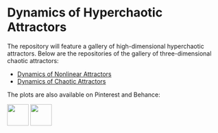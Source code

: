 # Dynamics of Hyperchaotic Attractors

The repository will feature a gallery of high-dimensional hyperchaotic attractors. Below are the repositories of the gallery of three-dimensional chaotic attractors:
- [Dynamics of Nonlinear Attractors](https://github.com/whydenyscry/Dynamics-of-Nonlinear-Attractors)
- [Dynamics of Chaotic Attractors](https://github.com/whydenyscry/Dynamics-of-Chaotic-Attractors)

The plots are also available on Pinterest and Behance:

<a href="https://www.pinterest.com/whydenyscry/when-math-and-art-came-face-to-face/" target="_blank"><img src="https://brandslogos.com/wp-content/uploads/images/large/pinterest-logo-black-and-white-4.png" style="width: 50px; height: 50px;"></a>
<a href="https://www.behance.net/whydenyscry" target="_blank"><img src="https://www.iconsdb.com/icons/preview/white/behance-5-xxl.png" style="width: 50px; height: 50px;"></a>
